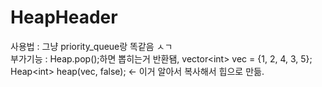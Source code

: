 # HeapHeader
사용법 : 그냥 priority_queue랑 똑같음 ㅅㄱ\
부가기능 : Heap.pop();하면 뽑히는거 반환됌,
vector\<int> vec = {1, 2, 4, 3, 5};
Heap\<int> heap(vec, false); <- 이거 알아서 복사해서 힙으로 만듦.
